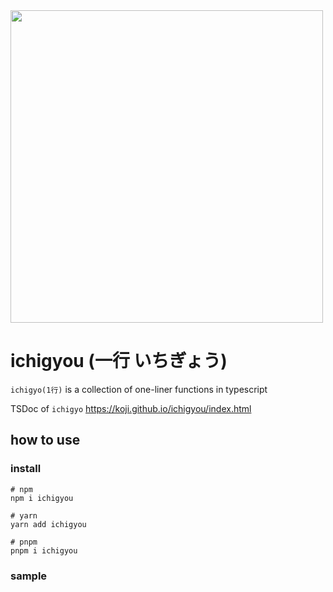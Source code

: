 <div>
<img src="https://github.com/koji/ichigyou/assets/474225/41f6b766-ce0f-432a-9d0e-49e459a1b1be" width="500" />
</div>

# ichigyou (一行 いちぎょう)

`ichigyo(1行)` is a collection of one-liner functions in typescript

TSDoc of `ichigyo`
https://koji.github.io/ichigyou/index.html

## how to use

### install

```shell
# npm
npm i ichigyou

# yarn
yarn add ichigyou

# pnpm
pnpm i ichigyou

```

### sample
